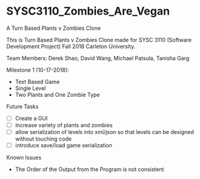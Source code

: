 # SYSC3110_Zombies_Are_Vegan
A Turn Based Plants v Zombies Clone

This is Turn Based Plants v Zombies Clone made for SYSC 3110 (Software Development Project) Fall 2018 Carleton University.

Team Members: Derek Shao, David Wang, Michael Patsula, Tanisha Garg

Milestone 1 (10-17-2018):
- Text Based Game
- Single Level
- Two Plants and One Zombie Type

Future Tasks
-[ ] Create a GUI
-[ ] Increase variety of plants and zombies
-[ ] allow serialization of levels into xml/json so that levels can be designed without touching code
-[ ] introduce save/load game serialization

Known Issues
- The Order of the Output from the Program is not consistent

